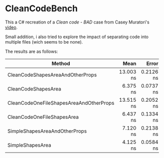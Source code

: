 # CleanCodeBench

This a C# recreation of a *Clean code - BAD* case from Casey Muratori's [video](https://www.youtube.com/watch?v=tD5NrevFtbU).

Small addition, i also tried to explore the impact of separating code into multiple files (wich seems to be none).

The results are as follows:

| Method | Mean | Error | StdDev | Allocated |  
|---------------------------------------- |----------:|----------:|----------:|----------:|  
| CleanCodeShapesAreaAndOtherProps | 13.003 ns | 0.2126 ns | 0.1775 ns | - |  
| CleanCodeShapesArea | 6.375 ns | 0.0737 ns | 0.0653 ns | - |  
| CleanCodeOneFileShapesAreaAndOtherProps | 13.515 ns | 0.2052 ns | 0.1920 ns | - |  
| CleanCodeOneFileShapesArea | 6.437 ns | 0.1334 ns | 0.2192 ns | - |  
| SimpleShapesAreaAndOtherProps | 7.120 ns | 0.2138 ns | 0.5925 ns | - |  
| SimpleShapesArea | 4.125 ns | 0.0584 ns | 0.0488 ns | - |
